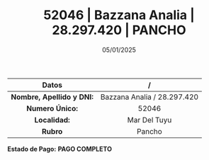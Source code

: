 ﻿---
title: 52046 | Bazzana Analia | 28.297.420 | PANCHO
date: 05/01/2025
draft: false
tags: ['mar-del-tuyu', 'titular', 'pancho']
---

|          **Datos**          |  /  |
|:---------------------------:|:---:|
| **Nombre, Apellido y DNI:** | Bazzana Analia / 28.297.420 |
|      **Numero Único:**      | 52046 |
|        **Localidad:**       | Mar Del Tuyu |
|          **Rubro**          | Pancho |

**Estado de Pago:** **PAGO COMPLETO**
